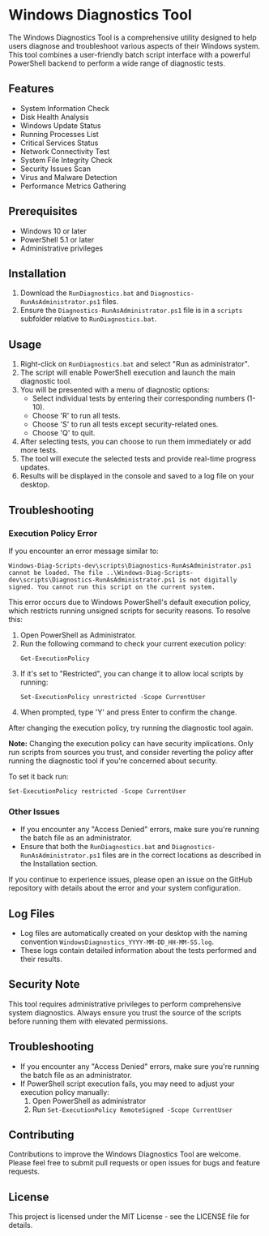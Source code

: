 # Windows Diagnostics Tool

The Windows Diagnostics Tool is a comprehensive utility designed to help users diagnose and troubleshoot various aspects of their Windows system. This tool combines a user-friendly batch script interface with a powerful PowerShell backend to perform a wide range of diagnostic tests.

## Features

- System Information Check
- Disk Health Analysis
- Windows Update Status
- Running Processes List
- Critical Services Status
- Network Connectivity Test
- System File Integrity Check
- Security Issues Scan
- Virus and Malware Detection
- Performance Metrics Gathering

## Prerequisites

- Windows 10 or later
- PowerShell 5.1 or later
- Administrative privileges

## Installation

1. Download the `RunDiagnostics.bat` and `Diagnostics-RunAsAdministrator.ps1` files.
3. Ensure the `Diagnostics-RunAsAdministrator.ps1` file is in a `scripts` subfolder relative to `RunDiagnostics.bat`.

## Usage

1. Right-click on `RunDiagnostics.bat` and select "Run as administrator".
2. The script will enable PowerShell execution and launch the main diagnostic tool.
3. You will be presented with a menu of diagnostic options:
   - Select individual tests by entering their corresponding numbers (1-10).
   - Choose 'R' to run all tests.
   - Choose 'S' to run all tests except security-related ones.
   - Choose 'Q' to quit.
4. After selecting tests, you can choose to run them immediately or add more tests.
5. The tool will execute the selected tests and provide real-time progress updates.
6. Results will be displayed in the console and saved to a log file on your desktop.

## Troubleshooting

### Execution Policy Error

If you encounter an error message similar to:

```
Windows-Diag-Scripts-dev\scripts\Diagnostics-RunAsAdministrator.ps1 cannot be loaded. The file ..\Windows-Diag-Scripts-dev\scripts\Diagnostics-RunAsAdministrator.ps1 is not digitally signed. You cannot run this script on the current system.
```

This error occurs due to Windows PowerShell's default execution policy, which restricts running unsigned scripts for security reasons. To resolve this:

1. Open PowerShell as Administrator.
2. Run the following command to check your current execution policy:
   ```
   Get-ExecutionPolicy
   ```
3. If it's set to "Restricted", you can change it to allow local scripts by running:
   ```
   Set-ExecutionPolicy unrestricted -Scope CurrentUser
   ```
4. When prompted, type 'Y' and press Enter to confirm the change.

After changing the execution policy, try running the diagnostic tool again.

**Note:** Changing the execution policy can have security implications. Only run scripts from sources you trust, and consider reverting the policy after running the diagnostic tool if you're concerned about security.

To set it back run:
   ```
   Set-ExecutionPolicy restricted -Scope CurrentUser
   ```
### Other Issues

- If you encounter any "Access Denied" errors, make sure you're running the batch file as an administrator.
- Ensure that both the `RunDiagnostics.bat` and `Diagnostics-RunAsAdministrator.ps1` files are in the correct locations as described in the Installation section.

If you continue to experience issues, please open an issue on the GitHub repository with details about the error and your system configuration.

## Log Files

- Log files are automatically created on your desktop with the naming convention `WindowsDiagnostics_YYYY-MM-DD_HH-MM-SS.log`.
- These logs contain detailed information about the tests performed and their results.

## Security Note

This tool requires administrative privileges to perform comprehensive system diagnostics. Always ensure you trust the source of the scripts before running them with elevated permissions.

## Troubleshooting

- If you encounter any "Access Denied" errors, make sure you're running the batch file as an administrator.
- If PowerShell script execution fails, you may need to adjust your execution policy manually:
  1. Open PowerShell as administrator
  2. Run `Set-ExecutionPolicy RemoteSigned -Scope CurrentUser`

## Contributing

Contributions to improve the Windows Diagnostics Tool are welcome. Please feel free to submit pull requests or open issues for bugs and feature requests.

## License

This project is licensed under the MIT License - see the LICENSE file for details.
